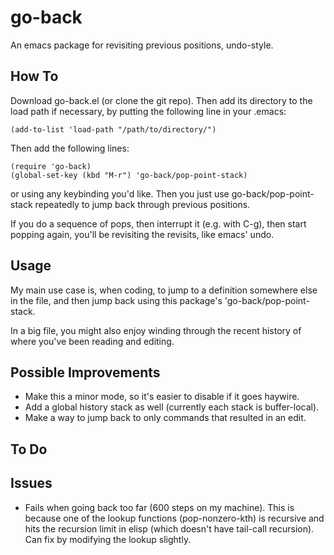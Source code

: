 # go-back
An emacs package for revisiting previous positions, undo-style.

## How To
Download go-back.el (or clone the git repo). Then add its directory to the load path if necessary, by putting the following line in your .emacs:

    (add-to-list 'load-path "/path/to/directory/")

Then add the following lines:

	(require 'go-back)
	(global-set-key (kbd "M-r") 'go-back/pop-point-stack)

or using any keybinding you'd like. Then you just use go-back/pop-point-stack repeatedly to jump back through previous positions.

If you do a sequence of pops, then interrupt it (e.g. with C-g), then start popping again, you'll be revisiting the revisits, like emacs' undo.


## Usage
My main use case is, when coding, to jump to a definition somewhere else in the file, and then jump back using this package's 'go-back/pop-point-stack.

In a big file, you might also enjoy winding through the recent history of where you've been reading and editing.


## Possible Improvements
- Make this a minor mode, so it's easier to disable if it goes haywire.
- Add a global history stack as well (currently each stack is buffer-local).
- Make a way to jump back to only commands that resulted in an edit.


## To Do


## Issues
- Fails when going back too far (600 steps on my machine). This is because one of the lookup functions (pop-nonzero-kth) is recursive and hits the recursion limit in elisp (which doesn't have tail-call recursion). Can fix by modifying the lookup slightly.
